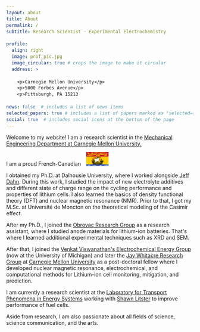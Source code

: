 ```yaml
---
layout: about
title: About
permalink: /
subtitle: Research Scientist - Experimental Electrochemistry

profile:
  align: right
  image: prof_pic.jpg
  image_circular: true # crops the image to make it circular
  address: >

    <p>Carnegie Mellon University</p>
    <p>5000 Forbes Avenue</p>
    <p>Pittsburgh, PA 15213

news: false  # includes a list of news items
selected_papers: true # includes a list of papers marked as "selected={true}"
social: true  # includes social icons at the bottom of the page
---
```

Welcome to my website! I am a research scientist in the [Mechanical Engineering Department at Carnegie Mellon University.](https://www.meche.engineering.cmu.edu)

I am a proud French-Canadian <img src="https://raw.githubusercontent.com/robygauthier/robygauthier.github.io/master/assets/img/Flag_of_New_Brunswick.svg" width="60" style="margin-left: 10px;" />
 
I obtained my Ph.D. at Dalhousie University, where I worked alongside [Jeff Dahn](https://www.dal.ca/diff/dahn.html). During this work, I studied the impact of new electrolyte additives and different state of charge range on the cycling performance and properties of lithium cells. I also learned the basics of density functional theory (DFT) and nuclear magnetic resonance (NMR). Prior to that, I got my M.Sc. at Université de Moncton on the theoretical modeling of the Casimir effect.
 
After my Ph.D., I joined the [Obrovac Research Group](https://www.dal.ca/sites/obrovac.html) as a research assistant, where I studied anode materials for lithium-ion batteries. That's where I learned additional experimental techniques such as XRD and SEM.
 
After that, I joined the [Venkat Viswanathan's Electrochemical Energy Group](https://eeg.engin.umich.edu) (now at the University of Michigan) and later the [Jay Whitacre Research Group](https://www.andrew.cmu.edu/user/whitacre/index.html) at [Carnegie Mellon University](https://www.meche.engineering.cmu.edu) as a post-doctoral fellow where I developed nuclear magnetic resonance, electrochemical, and computational methods for Lithium-ion cell monitoring, mitigation, and prediction.

I am currently a research scientist at the [Laboratory for Transport Phenomena in Energy Systems](https://www.cmu.edu/me/tpes/) working with [Shawn Litster](https://www.meche.engineering.cmu.edu/directory/bios/litster-shawn.html) to improve performance of fuel cells.
 
Aside from research, I am also passionate about all fields of science, science communication, and the arts.